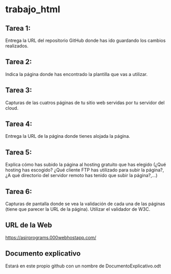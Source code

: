 # trabajo_html

##    Tarea 1:
Entrega la URL del repositorio GitHub donde has ido guardando los cambios realizados.
##    Tarea 2:
Indica la página donde has encontrado la plantilla que vas a utilizar.
##    Tarea 3:
Capturas de las cuatros páginas de tu sitio web servidas por tu servidor del cloud.
##    Tarea 4:
Entrega la URL de la página donde tienes alojada la página.
##    Tarea 5:
Explica cómo has subido la página al hosting gratuito que has elegido (¿Qué hosting has escogido? ¿Qué cliente FTP has utilizado para subir la página?, ¿A qué directorio del servidor remoto has tenido que subir la página?,…)
##    Tarea 6:
Capturas de pantalla donde se vea la validación de cada una de las páginas (tiene que parecer la URL de la página). Utilizar el validador de W3C.

##	URL de la Web
https://asirprograms.000webhostapp.com/

##	Documento explicativo
Estará en este propio github con un nombre de DocumentoExplicativo.odt
